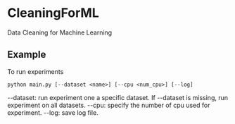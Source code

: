 # CleaningForML
Data Cleaning for Machine Learning

## Example
To run experiments

```
python main.py [--dataset <name>] [--cpu <num_cpu>] [--log]
```

--dataset: run experiment one a specific dataset. If --dataset is missing, run experiment on all datasets.
--cpu: specify the number of cpu used for experiment.
--log: save log file.
